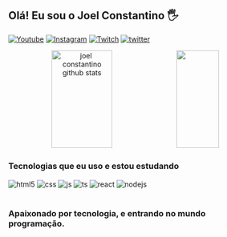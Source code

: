 ## Olá! Eu sou o Joel Constantino 🖐️

[![Youtube](https://img.shields.io/badge/YouTube-FF0000?style=for-the-badge&logo=youtube&logoColor=white)](https://youtube.com/c/JOEL9303)
[![Instagram](https://img.shields.io/badge/Instagram-E4405F?style=for-the-badge&logo=instagram&logoColor=white)](https://instagram.com/joelconst)
[![Twitch](https://img.shields.io/badge/Twitch-9146FF?style=for-the-badge&logo=twitch&logoColor=white)](https://twitch.tv/xJ0R3L)
[![twitter](https://img.shields.io/badge/Twitter-1DA1F2?style=for-the-badge&logo=twitter&logoColor=white)](https://twitter.com/J03LConst)


<div align="center">  
  <img width="49%" height="195px" src="https://github-readme-stats.vercel.app/api?username=joelcont&show_icons=true&count_private=true&hide_border=true&title_color=00bfbf&icon_color=00bfbf&text_color=c9d1d9&bg_color=0d1117" alt="joel constantino github stats" /> 
  <img width="41%" height="195px" src="https://github-readme-stats.vercel.app/api/top-langs/?username=joelconst&layout=compact&hide_border=true&title_color=00bfbf&text_color=00bfbf&bg_color=0d1117" />
</div>

### Tecnologias que eu uso e estou estudando

<div style="display: inline_block">
  <img align="center" alt="html5" src="https://img.shields.io/badge/HTML5-E34F26?style=for-the-badge&logo=html5&logoColor=white" />
  <img align="center" alt="css" src="https://img.shields.io/badge/CSS3-1572B6?style=for-the-badge&logo=css3&logoColor=white" />
  <img align="center" alt="js" src="https://img.shields.io/badge/JavaScript-F7DF1E?style=for-the-badge&logo=javascript&logoColor=black" />
  <img align="center" alt="ts" src="https://img.shields.io/badge/TypeScript-007ACC?style=for-the-badge&logo=typescript&logoColor=white" />
  <img align="center" alt="react" src="https://img.shields.io/badge/React-20232A?style=for-the-badge&logo=react&logoColor=61DAFB" />
  <img align="center" alt="nodejs" src="https://img.shields.io/badge/Node.js-43853D?style=for-the-badge&logo=node.js&logoColor=white" />
</div><br/>

### Apaixonado por tecnologia, e entrando no mundo programação.
